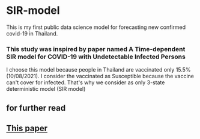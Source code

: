 # SIR-model
This is my first public data science model for forecasting new confirmed covid-19 in Thailand.
<h3> This study was inspired by paper named A Time-dependent SIR model for COVID-19 with Undetectable Infected Persons </h3>
I choose this model because people in Thailand are vaccinated only 15.5% (10/08/2021).
I consider the vaccinated as Susceptible because the vaccine can't cover for infected. That's why we consider as only 3-state deterministic model (SIR model)
<br>
<h2>for further read<h2>
<a href='https://arxiv.org/abs/2003.00122'>This paper</a>
